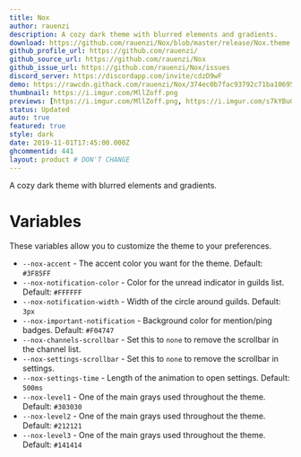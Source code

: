 ```yaml
---
title: Nox
author: rauenzi
description: A cozy dark theme with blurred elements and gradients.
download: https://github.com/rauenzi/Nox/blob/master/release/Nox.theme.css
github_profile_url: https://github.com/rauenzi/
github_source_url: https://github.com/rauenzi/Nox
github_issue_url: https://github.com/rauenzi/Nox/issues
discord_server: https://discordapp.com/invite/cdzD9wF
demo: https://rawcdn.githack.com/rauenzi/Nox/374ec0b7fac93792c71ba1069584daaeb9311862/release/Nox.theme.css
thumbnail: https://i.imgur.com/MllZoff.png
previews: [https://i.imgur.com/MllZoff.png, https://i.imgur.com/s7kYBuG.png, https://i.imgur.com/AxBEKTX.png, https://i.imgur.com/eeEiugG.png, https://i.imgur.com/Z5V6sZH.jpg, https://i.imgur.com/YCpOIW8.png, https://i.imgur.com/5ebyVJf.png]
status: Updated
auto: true
featured: true
style: dark
date: 2019-11-01T17:45:00.000Z
ghcommentid: 441
layout: product # DON'T CHANGE
---
```

A cozy dark theme with blurred elements and gradients.

# Variables

These variables allow you to customize the theme to your preferences.

 - `--nox-accent` - The accent color you want for the theme. Default: `#3F85FF`
 - `--nox-notification-color` - Color for the unread indicator in guilds list. Default: `#FFFFFF`
 - `--nox-notification-width` - Width of the circle around guilds. Default: `3px`
 - `--nox-important-notification` - Background color for mention/ping badges. Default: `#F04747`
 - `--nox-channels-scrollbar` - Set this to `none` to remove the scrollbar in the channel list.
 - `--nox-settings-scrollbar` - Set this to `none` to remove the scrollbar in settings.
 - `--nox-settings-time` - Length of the animation to open settings. Default: `500ms`
 - `--nox-level1` - One of the main grays used throughout the theme. Default: `#303030`
 - `--nox-level2` - One of the main grays used throughout the theme. Default: `#212121`
 - `--nox-level3` - One of the main grays used throughout the theme. Default: `#141414`
